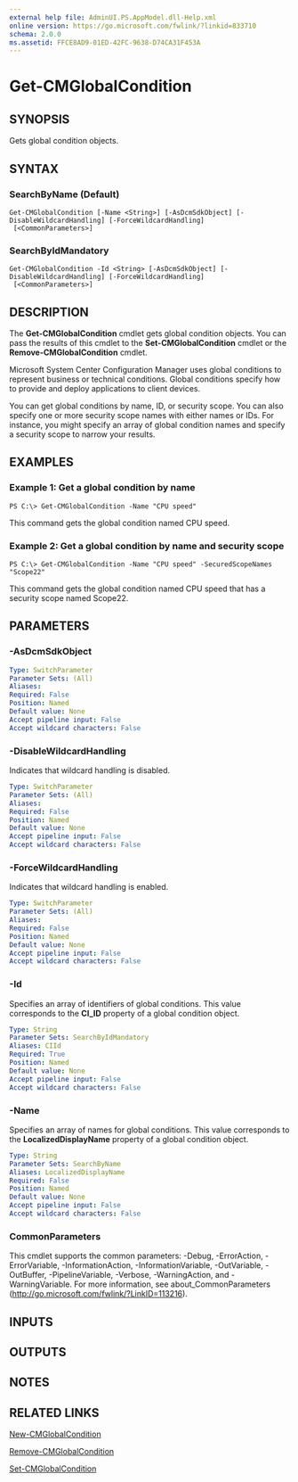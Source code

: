 ```yaml
---
external help file: AdminUI.PS.AppModel.dll-Help.xml
online version: https://go.microsoft.com/fwlink/?linkid=833710
schema: 2.0.0
ms.assetid: FFCE8AD9-01ED-42FC-9638-D74CA31F453A
---
```


# Get-CMGlobalCondition

## SYNOPSIS
Gets global condition objects.

## SYNTAX

### SearchByName (Default)
```
Get-CMGlobalCondition [-Name <String>] [-AsDcmSdkObject] [-DisableWildcardHandling] [-ForceWildcardHandling]
 [<CommonParameters>]
```

### SearchByIdMandatory
```
Get-CMGlobalCondition -Id <String> [-AsDcmSdkObject] [-DisableWildcardHandling] [-ForceWildcardHandling]
 [<CommonParameters>]
```

## DESCRIPTION
The **Get-CMGlobalCondition** cmdlet gets global condition objects.
You can pass the results of this cmdlet to the **Set-CMGlobalCondition** cmdlet or the **Remove-CMGlobalCondition** cmdlet.

Microsoft System Center Configuration Manager uses global conditions to represent business or technical conditions.
Global conditions specify how to provide and deploy applications to client devices.

You can get global conditions by name, ID, or security scope.
You can also specify one or more security scope names with either names or IDs.
For instance, you might specify an array of global condition names and specify a security scope to narrow your results.

## EXAMPLES

### Example 1: Get a global condition by name
```
PS C:\> Get-CMGlobalCondition -Name "CPU speed"
```

This command gets the global condition named CPU speed.

### Example 2: Get a global condition by name and security scope
```
PS C:\> Get-CMGlobalCondition -Name "CPU speed" -SecuredScopeNames "Scope22"
```

This command gets the global condition named CPU speed that has a security scope named Scope22.

## PARAMETERS

### -AsDcmSdkObject


```yaml
Type: SwitchParameter
Parameter Sets: (All)
Aliases: 
Required: False
Position: Named
Default value: None
Accept pipeline input: False
Accept wildcard characters: False
```

### -DisableWildcardHandling
Indicates that wildcard handling is disabled.

```yaml
Type: SwitchParameter
Parameter Sets: (All)
Aliases: 
Required: False
Position: Named
Default value: None
Accept pipeline input: False
Accept wildcard characters: False
```

### -ForceWildcardHandling
Indicates that wildcard handling is enabled.

```yaml
Type: SwitchParameter
Parameter Sets: (All)
Aliases: 
Required: False
Position: Named
Default value: None
Accept pipeline input: False
Accept wildcard characters: False
```

### -Id
Specifies an array of identifiers of global conditions.
This value corresponds to the **CI_ID** property of a global condition object.

```yaml
Type: String
Parameter Sets: SearchByIdMandatory
Aliases: CIId
Required: True
Position: Named
Default value: None
Accept pipeline input: False
Accept wildcard characters: False
```

### -Name
Specifies an array of names for global conditions.
This value corresponds to the **LocalizedDisplayName** property of a global condition object.

```yaml
Type: String
Parameter Sets: SearchByName
Aliases: LocalizedDisplayName
Required: False
Position: Named
Default value: None
Accept pipeline input: False
Accept wildcard characters: False
```

### CommonParameters
This cmdlet supports the common parameters: -Debug, -ErrorAction, -ErrorVariable, -InformationAction, -InformationVariable, -OutVariable, -OutBuffer, -PipelineVariable, -Verbose, -WarningAction, and -WarningVariable. For more information, see about_CommonParameters (http://go.microsoft.com/fwlink/?LinkID=113216).

## INPUTS

## OUTPUTS

## NOTES

## RELATED LINKS

[New-CMGlobalCondition](./New-CMGlobalCondition.md)

[Remove-CMGlobalCondition](./Remove-CMGlobalCondition.md)

[Set-CMGlobalCondition](./Set-CMGlobalCondition.md)


